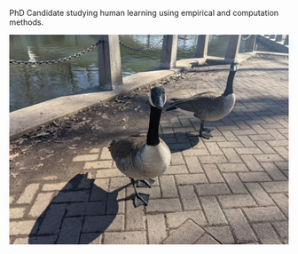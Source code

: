 PhD Candidate studying human learning using empirical and computation methods.

![The geese from the park!](/assets/images/geese.jpg)

